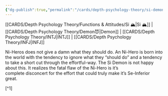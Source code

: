 ```yaml
---
{"dg-publish":true,"permalink":"/cards/depth-psychology-theory/si-demon/","noteIcon":"","created":"2023-01-05T12:12:41.726+01:00","updated":"2023-04-20T21:38:37.854+02:00"}
---
```


[[CARDS/Depth Psychology Theory/Functions & Attitudes/Si 🏔️\|Si 🏔️]] | [[CARDS/Depth Psychology Theory/Demon😈\|Demon]] | [[CARDS/Depth Psychology Theory/INTJ\|INTJ]] | [[CARDS/Depth Psychology Theory/INFJ\|INFJ]] 


<div class="transclusion internal-embed is-loaded"><div class="markdown-embed">



Ni-Heros does not give a damn what they should do. An Ni-Hero is born into the world with the tendency to ignore what they “should do” and a tendency to take a short cut through the effortful-way. The Si Demon is not happy about this. It realizes the fatal flaw of the Ni-Hero is it’s complete disconcert for the effort that could truly make it’s Se-Inferior great. 

</div></div>
[^1]


[^1]: [The Cognitive Functions Handbook: Perception Functions ](https://csjoseph.life/the-cognitive-functions-handbook-perception-functions/)
